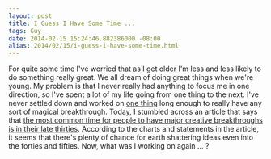 ```yaml
---
layout: post
title: I Guess I Have Some Time ...
tags: Guy
date: 2014-02-15 15:24:46.882386000 -08:00
alias: 2014/02/15/i-guess-i-have-some-time.html
---
```


For quite some time I've worried that as I get older I'm less and less likely to do something really great. We all dream of doing great things when we're young. My problem is that I never really had anything to focus me in one direction, so I've spent a lot of my life going from one thing to the next. I've never settled down and worked on [one thing](http://www.codinghorror.com/blog/2007/03/curlys-law-do-one-thing.html) long enough to really have any sort of magical breakthrough. Today, I stumbled across an article that says that [the most common time for people to have major creative breakthroughs is in their late thirties](http://qz.com/177694/why-major-creative-breakthroughs-happen-in-your-late-thirties/). According to the charts and statements in the article, it seems that there's plenty of chance for earth shattering ideas even into the forties and fifties. Now, what was I working on again ... ?
